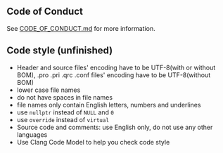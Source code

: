 ## Code of Conduct
See [CODE_OF_CONDUCT.md](/CODE_OF_CONDUCT.md) for more information.

## Code style (unfinished)
- Header and source files' encoding have to be UTF-8(with or without BOM), .pro .pri .qrc .conf files' encoding have to be UTF-8(without BOM)
- lower case file names
- do not have spaces in file names
- file names only contain English letters, numbers and underlines
- use `nullptr` instead of `NULL` and `0`
- use `override` instead of `virtual`
- Source code and comments: use English only, do not use any other languages
- Use Clang Code Model to help you check code style
